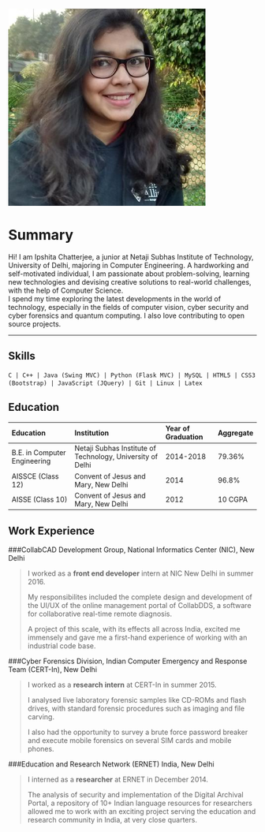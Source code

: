 ![My photo](https://github.com/IpshitaC/portfolio/blob/master/assets/images/photo.jpg) 

# [](summary)Summary
Hi! I am Ipshita Chatterjee, a junior at Netaji Subhas Institute of Technology, University of Delhi, majoring in Computer Engineering.
A hardworking and self-motivated individual, I am passionate about problem-solving, learning new technologies and devising creative solutions to real-world challenges, with the help of Computer Science.  
I spend my time exploring the latest developments in the world of technology, especially in the fields of computer vision, cyber security and cyber forensics and quantum computing. I also love contributing to open source projects.

* * *
## [](skills)Skills
```
C | C++ | Java (Swing MVC) | Python (Flask MVC) | MySQL | HTML5 | CSS3 (Bootstrap) | JavaScript (JQuery) | Git | Linux | Latex
```


## [](education)Education
|Education                   |Institution     											|Year of Graduation |Aggregate  |
|:---------------------------|:---------------------------------------------------------|:------------------|:----------|
|B.E. in Computer Engineering|Netaji Subhas Institute of Technology, University of Delhi|2014-2018          |79.36%	    |
|AISSCE (Class 12)           |Convent of Jesus and Mary, New Delhi                      |2014               |96.8%      |
|AISSE (Class 10)            |Convent of Jesus and Mary, New Delhi                      |2012               |10 CGPA    |

## [](work-ex)Work Experience
###CollabCAD Development Group, National Informatics Center (NIC), New Delhi
>I worked as a **front end developer** intern at NIC New Delhi in summer 2016.
>
>My responsibilites included the complete design and development of the UI/UX of the online management portal of CollabDDS, a software for collaborative real-time remote diagnosis.
>
>A project of this scale, with its effects all across India, excited me immensely and gave me a first-hand experience of working with an industrial code base.

###Cyber Forensics Division, Indian Computer Emergency and Response Team (CERT-In), New Delhi
>I worked as a **research intern** at CERT-In in summer 2015.
>
>I analysed live laboratory forensic samples like CD-ROMs and flash drives, with standard forensic procedures such as imaging and file carving.
>
>I also had the opportunity to survey a brute force password breaker and execute mobile forensics on several SIM cards and mobile phones.

###Education and Research Network (ERNET) India, New Delhi
>I interned as a **researcher** at ERNET in December 2014.
>
>The analysis of security and implementation of the Digital Archival Portal, a repository of 10+ Indian language resources for researchers allowed me to work with an exciting project serving the education and research community in India, at very close quarters.